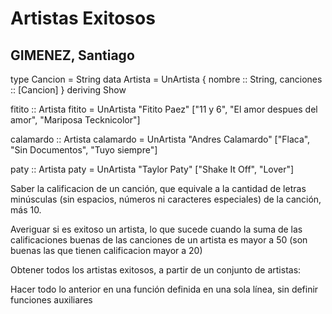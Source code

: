 # Artistas Exitosos

## GIMENEZ, Santiago

type Cancion = String
data Artista = UnArtista {
    nombre :: String,
    canciones :: [Cancion]
} deriving Show

fitito :: Artista
fitito = UnArtista "Fitito Paez" ["11 y 6", "El amor despues del amor", "Mariposa Tecknicolor"]

calamardo :: Artista
calamardo = UnArtista "Andres Calamardo" ["Flaca", "Sin Documentos", "Tuyo siempre"]

paty :: Artista
paty = UnArtista "Taylor Paty" ["Shake It Off", "Lover"]


Saber la calificacion de un canción, que equivale a la cantidad de letras minúsculas (sin espacios, números ni caracteres especiales) de la canción, más 10.
    
Averiguar si es exitoso un artista, lo que sucede cuando la suma de las calificaciones buenas de las canciones de un artista es mayor a 50 (son buenas las que tienen calificacion mayor a 20)

Obtener todos los artistas exitosos, a partir de un conjunto de artistas:

Hacer todo lo anterior en una función definida en una sola línea, sin definir funciones auxiliares

